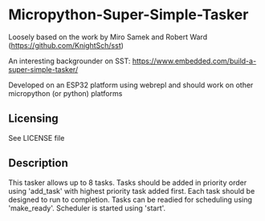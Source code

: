 # Micropython-Super-Simple-Tasker

Loosely based on the work by Miro Samek and Robert Ward (https://github.com/KnightSch/sst)

An interesting backgrounder on SST: https://www.embedded.com/build-a-super-simple-tasker/

Developed on an ESP32 platform using webrepl and should work on other micropython (or python) platforms

Licensing
------------
See LICENSE file 

Description
-----------

This tasker allows up to 8 tasks. Tasks should be added in priority order using 'add_task' with highest priority task added first. Each task should be designed to run to completion. Tasks can be readied for scheduling using 'make_ready'. Scheduler is started using 'start'.
